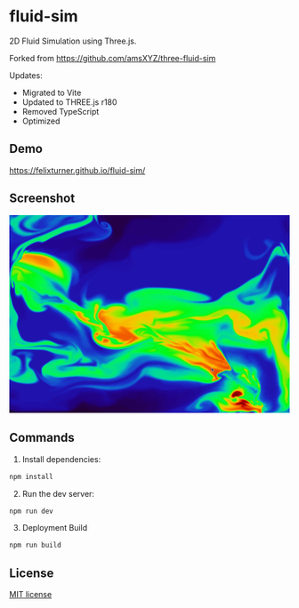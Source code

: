 # fluid-sim

2D Fluid Simulation using Three.js. 

Forked from https://github.com/amsXYZ/three-fluid-sim

Updates:

- Migrated to Vite
- Updated to THREE.js r180
- Removed TypeScript
- Optimized

## Demo

https://felixturner.github.io/fluid-sim/

## Screenshot

![screenshot](screenshot.png)

## Commands

1. Install dependencies:

```bash
npm install
```

2. Run the dev server:

```bash
npm run dev
```

3. Deployment Build

```bash
npm run build
```

## License

[MIT license](LICENSE)
